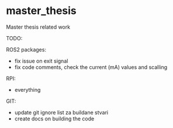 # master_thesis
Master thesis related work

TODO:

ROS2 packages:
* fix issue on exit signal
* fix code comments, check the current (mA) values and scalling 

RPI:
* everything

GIT:
* update git ignore list za buildane stvari
* create docs on building the code 
